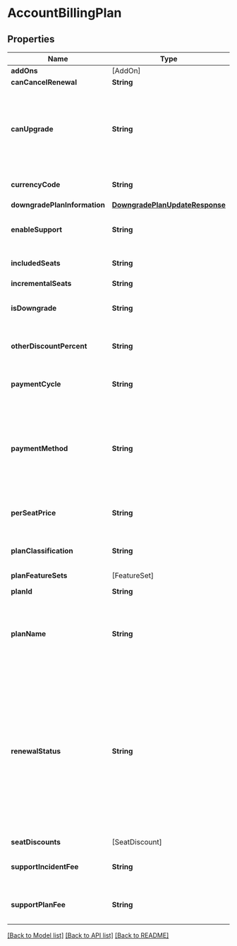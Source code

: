 # AccountBillingPlan

## Properties
Name | Type | Description | Notes
------------ | ------------- | ------------- | -------------
**addOns** | [AddOn] | Reserved for DocuSign. | [optional] 
**canCancelRenewal** | **String** | Reserved for DocuSign. | [optional] 
**canUpgrade** | **String** | When set to **true**, specifies that you can upgrade the account through the API. For GET methods, you must set the &#x60;include_metadata&#x60; query parameter to **true** for this property to appear in the response. | [optional] 
**currencyCode** | **String** | Specifies the ISO currency code to use for the account. | [optional] 
**downgradePlanInformation** | [**DowngradePlanUpdateResponse**](DowngradePlanUpdateResponse.md) |  | [optional] 
**enableSupport** | **String** | When set to **true**, customer support is provided as part of the account plan. | [optional] 
**includedSeats** | **String** | The number of seats (users) included in the plan. | [optional] 
**incrementalSeats** | **String** | Reserved for DocuSign. | [optional] 
**isDowngrade** | **String** | When **true**, the account has been downgraded from a premium account type. Otherwise **false**. | [optional] 
**otherDiscountPercent** | **String** | Any other percentage discount for the plan.  Example: &#x60;\&quot;0.00\&quot;&#x60; | [optional] 
**paymentCycle** | **String** | The payment cycle associated with the plan. The possible values are:   - &#x60;Monthly&#x60; - &#x60;Annually&#x60;  | [optional] 
**paymentMethod** | **String** | The payment method used for the billing plan. Valid values are:  - &#x60;NotSupported&#x60; - &#x60;CreditCard&#x60; - &#x60;PurchaseOrder&#x60; - &#x60;Premium&#x60; - &#x60;Freemium&#x60; - &#x60;FreeTrial&#x60; - &#x60;AppStore&#x60; - &#x60;DigitalExternal&#x60; - &#x60;DirectDebit&#x60; | [optional] 
**perSeatPrice** | **String** | The per-seat price associated with the plan.  Example: &#x60;\&quot;456.0000\&quot;&#x60; | [optional] 
**planClassification** | **String** | Identifies the type of plan. Examples include:  - &#x60;business&#x60; - &#x60;corporate&#x60; - &#x60;enterprise&#x60;  - &#x60;free&#x60; | [optional] 
**planFeatureSets** | [FeatureSet] | Reserved for DocuSign. | [optional] 
**planId** | **String** | DocuSign&#39;s id for the account plan. | [optional] 
**planName** | **String** | The name of the billing plan used for the account.  Examples:   - &#x60;Personal - Annual&#x60; - &#x60;Unlimited Envelope Subscription - Annual Billing&#x60; | [optional] 
**renewalStatus** | **String** | The renewal status for the account. Valid values are:  * &#x60;auto&#x60;: The account automatically renews. * &#x60;queued_for_close&#x60;: The account will be closed at the &#x60;billingPeriodEndDate&#x60;. * &#x60;queued_for_downgrade&#x60;: The account will be downgraded at the &#x60;billingPeriodEndDate&#x60;.  **Note**: For GET methods, you must set the &#x60;include_metadata&#x60; query parameter to **true** for this property to appear in the response. | [optional] 
**seatDiscounts** | [SeatDiscount] |    | [optional] 
**supportIncidentFee** | **String** | The support incident fee charged for each support incident.  Example: &#x60;\&quot;$0.00\&quot;&#x60; | [optional] 
**supportPlanFee** | **String** | The support plan fee charged for this plan.  Example: &#x60;\&quot;$0.00\&quot;&#x60; | [optional] 

[[Back to Model list]](../README.md#documentation-for-models) [[Back to API list]](../README.md#documentation-for-api-endpoints) [[Back to README]](../README.md)


